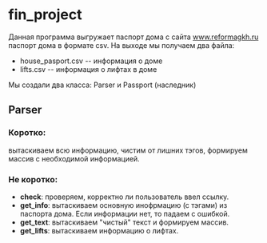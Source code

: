 # fin_project
Данная программа выгружает паспорт дома с сайта www.reformagkh.ru паспорт дома в формате csv. На выходе мы получаем два файла:
+ house_pasport.csv -- информация о доме
+ lifts.csv -- информация о лифтах в доме

Мы создали два класса: Parser и Passport (наследник)
## Parser
### Коротко: 
вытаскиваем всю информацию, чистим от лишних тэгов, формируем массив с необходимой информацией.
### Не коротко:
+ **check**: проверяем, корректно ли пользователь ввел ссылку.
+ **get_info**: вытаскиваем основную инофрмацию (с тэгами) из паспорта дома. Если информации нет, то падаем с ошибкой.
+ **get_text**: вытаскиваем "чистый" текст и формируем массив.
+ **get_lifts**: вытаскиваем информацию о лифтах.





